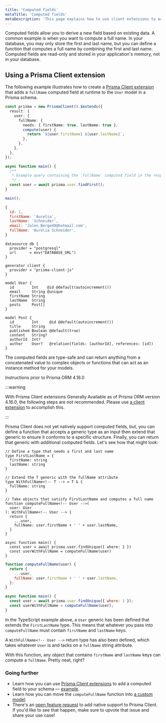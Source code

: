```yaml
---
title: 'Computed fields'
metaTitle: 'Computed fields'
metaDescription: 'This page explains how to use client extensions to add computed fields to Prisma models.'
---
```


Computed fields allow you to derive a new field based on existing data. A common example is when you want to compute a full name. In your database, you may only store the first and last name, but you can define a function that computes a full name by combining the first and last name. Computed fields are read-only and stored in your application's memory, not in your database.

## Using a Prisma Client extension

The following example illustrates how to create a [Prisma Client extension](/orm/prisma-client/client-extensions) that adds a `fullName` computed field at runtime to the `User` model in a Prisma schema.

<!-- TabbedContent -->

<!-- TabItem -->

<!-- CodeWithResult -->

<!-- cmd -->

```ts
const prisma = new PrismaClient().$extends({
  result: {
    user: {
      fullName: {
        needs: { firstName: true, lastName: true },
        compute(user) {
          return `${user.firstName} ${user.lastName}`;
        },
      },
    },
  },
});

async function main() {
  /**
   * Example query containing the `fullName` computed field in the response
   */
  const user = await prisma.user.findFirst();
}

main();
```

<!-- cmdResult -->

```js no-copy
{
  id: 1,
  firstName: 'Aurelia',
  lastName: 'Schneider',
  email: 'Jalen_Berge40@hotmail.com',
  fullName: 'Aurelia Schneider',
}
```

<!-- TabItem -->

```prisma copy
datasource db {
  provider = "postgresql"
  url      = env("DATABASE_URL")
}

generator client {
  provider = "prisma-client-js"
}

model User {
  id        Int    @id @default(autoincrement())
  email     String @unique
  firstName String
  lastName  String
  posts     Post[]
}

model Post {
  id        Int     @id @default(autoincrement())
  title     String
  published Boolean @default(true)
  content   String?
  authorId  Int?
  author    User?   @relation(fields: [authorId], references: [id])
}
```

The computed fields are type-safe and can return anything from a concatenated value to complex objects or functions that can act as an instance method for your models.

<!-- details -->

<!-- summary -->Instructions prior to Prisma ORM 4.16.0

:::warning

With Prisma Client extensions Generally Available as of Prisma ORM version 4.16.0, the following steps are not recommended. Please use [a client extension](#using-a-prisma-client-extension) to accomplish this.

:::

Prisma Client does not yet natively support computed fields, but, you can define a function that accepts a generic type as an input then extend that generic to ensure it conforms to a specific structure. Finally, you can return that generic with additional computed fields. Let's see how that might look:

<!-- TabbedContent -->

<!-- TabItem -->

```tsx
// Define a type that needs a first and last name
type FirstLastName = {
  firstName: string
  lastName: string
}

// Extend the T generic with the fullName attribute
type WithFullName<!-- T --> = T & {
  fullName: string
}

// Take objects that satisfy FirstLastName and computes a full name
function computeFullName<!-- User -->(
  user: User
): WithFullName<!-- User --> {
  return {
    ...user,
    fullName: user.firstName + ' ' + user.lastName,
  }
}

async function main() {
  const user = await prisma.user.findUnique({ where: 1 })
  const userWithFullName = computeFullName(user)
}
```

<!-- TabItem -->

```js
function computeFullName(user) {
  return {
    ...user,
    fullName: user.firstName + ' ' + user.lastName,
  };
}

async function main() {
  const user = await prisma.user.findUnique({ where: 1 });
  const userWithFullName = computeFullName(user);
}
```

In the TypeScript example above, a `User` generic has been defined that extends the `FirstLastName` type. This means that whatever you pass into `computeFullName` must contain `firstName` and `lastName` keys.

A `WithFullName<!-- User -->` return type has also been defined, which takes whatever `User` is and tacks on a `fullName` string attribute.

With this function, any object that contains `firstName` and `lastName` keys can compute a `fullName`. Pretty neat, right?

### Going further

- Learn how you can use [Prisma Client extensions](/orm/prisma-client/client-extensions) to add a computed field to your schema — [example](https://github.com/prisma/prisma-client-extensions/tree/main/computed-fields).
- Learn how you can move the `computeFullName` function into [a custom model](/orm/prisma-client/queries/custom-models).
- There's an [open feature request](https://github.com/prisma/prisma/issues/3394) to add native support to Prisma Client. If you'd like to see that happen, make sure to upvote that issue and share your use case!

